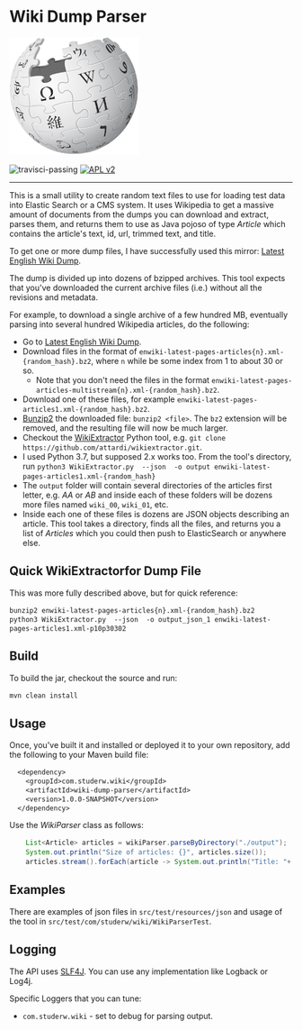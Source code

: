 # Wiki Dump Parser
![WIKIPEDIA_LOGO](https://github.com/studerw/wiki-dump-parser/blob/master/wikipedia_logo.png)

![travisci-passing](https://api.travis-ci.org/studerw/wiki-dump-parser.svg?branch=master)
[![APL v2](https://img.shields.io/badge/license-Apache%202-blue.svg)](http://www.apache.org/licenses/LICENSE-2.0.html)


----
This is a small utility to create random text files to use for loading test data into Elastic Search or a CMS system.
It uses Wikipedia to get a massive amount of documents from the dumps you can download and extract, parses them,
and returns them to use as Java pojoso of type _Article_ which contains the article's text, id, url, trimmed text,
and title. 

To get one or more dump files, I have successfully used this mirror: [Latest English Wiki Dump](https://dumps.wikimedia.org/enwiki/latest/).

The dump is divided up into dozens of bzipped archives. This tool expects that you've downloaded the current archive files (i.e.)
without all the revisions and metadata. 

For example, to download a single archive of a few hundred MB, eventually parsing into several hundred Wikipedia articles,
do the following:

* Go to [Latest English Wiki Dump](https://dumps.wikimedia.org/enwiki/latest/).
* Download files in the format of `enwiki-latest-pages-articles{n}.xml-{random_hash}.bz2`, where `n` while be some index from 1 to about 30 or so. 
  - Note that you don't need the files in the format `enwiki-latest-pages-articles-multistream{n}.xml-{random_hash}.bz2`.
* Download one of these files, for example `enwiki-latest-pages-articles1.xml-{random_hash}.bz2`.
* [Bunzip2](https://linux.die.net/man/1/bunzip2) the downloaded file: `bunzip2 <file>`. The `bz2` extension will be removed, and the resulting file will now
be much larger. 
* Checkout the [WikiExtractor](https://github.com/attardi/wikiextractor) Python tool, e.g. `git clone https://github.com/attardi/wikiextractor.git`.
* I used Python 3.7, but supposed 2.x works too. From the tool's directory, run `python3 WikiExtractor.py  --json  -o output enwiki-latest-pages-articles1.xml-{random_hash}` 
* The `output` folder will contain several directories of the articles first letter, e.g. _AA_ or _AB_ and inside each of these folders
will be dozens more files named `wiki_00`, `wiki_01`, etc.
* Inside each one of these files is dozens are JSON objects describing an article. This tool takes a directory, finds all the files, and returns
you a list of _Articles_ which you could then push to ElasticSearch or anywhere else.
    
## Quick WikiExtractorfor Dump File
This was more fully described above, but for quick reference:
```
bunzip2 enwiki-latest-pages-articles{n}.xml-{random_hash}.bz2
python3 WikiExtractor.py  --json  -o output_json_1 enwiki-latest-pages-articles1.xml-p10p30302
```

## Build

To build the jar, checkout the source and run:

```bash
mvn clean install
```

## Usage

Once, you've built it and installed or deployed it to your own repository, 
add the following to your Maven build file:

```
  <dependency>
    <groupId>com.studerw.wiki</groupId>
    <artifactId>wiki-dump-parser</artifactId>
    <version>1.0.0-SNAPSHOT</version>
  </dependency>
```

Use the _WikiParser_ class as follows:

```java
    List<Article> articles = wikiParser.parseByDirectory("./output");
    System.out.println("Size of articles: {}", articles.size());
    articles.stream().forEach(article -> System.out.println("Title: "+ article.getTitle());
```

## Examples
There are examples of json files in `src/test/resources/json` and usage of the tool in `src/test/com/studerw/wiki/WikiParserTest`.

## Logging
The API uses [SLF4J](http://www.slf4j.org/).
You can use any implementation like Logback or Log4j.

Specific Loggers that you can tune:

* `com.studerw.wiki` - set to debug for parsing output.
